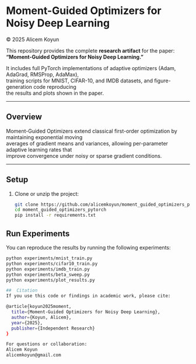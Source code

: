 # Moment-Guided Optimizers for Noisy Deep Learning  
© 2025 Alicem Koyun  

This repository provides the complete **research artifact** for the paper:  
**“Moment-Guided Optimizers for Noisy Deep Learning.”**

It includes full PyTorch implementations of adaptive optimizers (Adam, AdaGrad, RMSProp, AdaMax),  
training scripts for MNIST, CIFAR-10, and IMDB datasets, and figure-generation code reproducing  
the results and plots shown in the paper.

---

## Overview
Moment-Guided Optimizers extend classical first-order optimization by maintaining exponential moving  
averages of gradient means and variances, allowing per-parameter adaptive learning rates that  
improve convergence under noisy or sparse gradient conditions.

---

## Setup
1. Clone or unzip the project:
   ```bash
   git clone https://github.com/alicemkoyun/moment_guided_optimizers_pytorch.git
   cd moment_guided_optimizers_pytorch
   pip install -r requirements.txt

## Run Experiments
You can reproduce the results by running the following experiments:

```bash
python experiments/mnist_train.py
python experiments/cifar10_train.py
python experiments/imdb_train.py
python experiments/beta_sweep.py
python experiments/plot_results.py

##  Citation
If you use this code or findings in academic work, please cite:

@article{koyun2025moment,
  title={Moment-Guided Optimizers for Noisy Deep Learning},
  author={Koyun, Alicem},
  year={2025},
  publisher={Independent Research}
}

For questions or collaboration:
Alicem Koyun
alicemkoyun@gmail.com